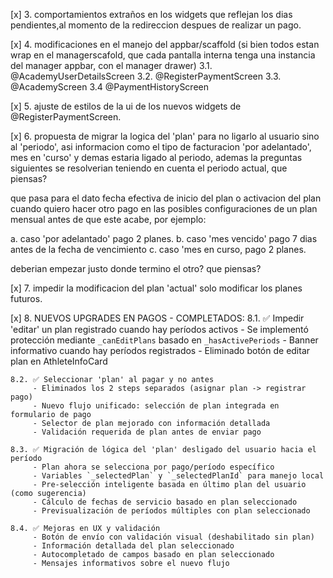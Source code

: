 [x] 3. comportamientos extraños en los widgets que reflejan los dias pendientes,al momento de la redireccion despues de realizar un pago.

[x] 4. modificaciones en el manejo del appbar/scaffold (si bien todos estan wrap en el managerscafold, que cada pantalla interna tenga una instancia del manager appbar, con el manager drawer)
    3.1. @AcademyUserDetailsScreen
    3.2. @RegisterPaymentScreen
    3.3. @AcademyScreen
    3.4  @PaymentHistoryScreen

[x] 5. ajuste de estilos de la ui de los nuevos widgets de @RegisterPaymentScreen.

[x] 6. propuesta de migrar la logica del 'plan' para no ligarlo al usuario sino al 'periodo', asi informacion como el tipo de facturacion 'por adelantado', mes en 'curso' y demas estaria ligado al periodo, ademas la preguntas siguientes se resolverian teniendo en cuenta el periodo actual, que piensas?

que pasa para el dato fecha efectiva de inicio del plan o activacion del plan cuando quiero hacer otro pago en las posibles configuraciones de un plan mensual antes de que este acabe, por ejemplo:

a. caso 'por adelantado' pago 2 planes. 
b. caso 'mes vencido' pago 7 dias antes de la fecha de vencimiento
c. caso 'mes en curso, pago 2 planes.

deberian empezar justo donde termino el otro? que piensas?

[x] 7. impedir la modificacion del plan 'actual' solo modificar los planes futuros.

[x] 8. NUEVOS UPGRADES EN PAGOS - COMPLETADOS:
    8.1. ✅ Impedir 'editar' un plan registrado cuando hay períodos activos
         - Se implementó protección mediante `_canEditPlans` basado en `_hasActivePeriods`
         - Banner informativo cuando hay períodos registrados
         - Eliminado botón de editar plan en AthleteInfoCard

    8.2. ✅ Seleccionar 'plan' al pagar y no antes
         - Eliminados los 2 steps separados (asignar plan -> registrar pago)
         - Nuevo flujo unificado: selección de plan integrada en formulario de pago
         - Selector de plan mejorado con información detallada
         - Validación requerida de plan antes de enviar pago

    8.3. ✅ Migración de lógica del 'plan' desligado del usuario hacia el período
         - Plan ahora se selecciona por pago/período específico
         - Variables `_selectedPlan` y `_selectedPlanId` para manejo local
         - Pre-selección inteligente basada en último plan del usuario (como sugerencia)
         - Cálculo de fechas de servicio basado en plan seleccionado
         - Previsualización de períodos múltiples con plan seleccionado

    8.4. ✅ Mejoras en UX y validación
         - Botón de envío con validación visual (deshabilitado sin plan)
         - Información detallada del plan seleccionado
         - Autocompletado de campos basado en plan seleccionado
         - Mensajes informativos sobre el nuevo flujo
